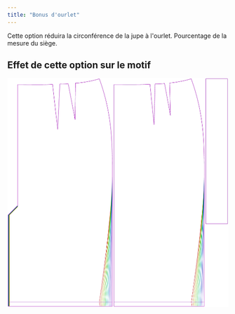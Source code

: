 ```yaml
---
title: "Bonus d'ourlet"
---
```


Cette option réduira la circonférence de la jupe à l'ourlet. Pourcentage de la mesure du siège.

## Effet de cette option sur le motif

![Cette image montre l'effet de cette option en superposant plusieurs variantes qui ont une valeur différente pour cette option](penelope_hembonus_sample.svg "Effet de cette option sur le motif")

